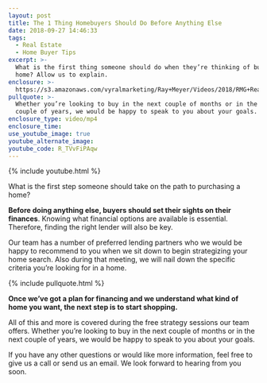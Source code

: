 ```yaml
---
layout: post
title: The 1 Thing Homebuyers Should Do Before Anything Else
date: 2018-09-27 14:46:33
tags:
  - Real Estate
  - Home Buyer Tips
excerpt: >-
  What is the first thing someone should do when they’re thinking of buying a
  home? Allow us to explain.
enclosure: >-
  https://s3.amazonaws.com/vyralmarketing/Ray+Meyer/Videos/2018/RMG+Realtors-+The+First+Step+To+Take+When+Purchasing+A+Home.mp4
pullquote: >-
  Whether you’re looking to buy in the next couple of months or in the next
  couple of years, we would be happy to speak to you about your goals.
enclosure_type: video/mp4
enclosure_time:
use_youtube_image: true
youtube_alternate_image:
youtube_code: R_TVvFiPAqw
---
```


{% include youtube.html %}

What is the first step someone should take on the path to purchasing a home?

**Before doing anything else, buyers should set their sights on their finances**. Knowing what financial options are available is essential. Therefore, finding the right lender will also be key.

Our team has a number of preferred lending partners who we would be happy to recommend to you when we sit down to begin strategizing your home search. Also during that meeting, we will nail down the specific criteria you’re looking for in a home.

{% include pullquote.html %}

**Once we’ve got a plan for financing and we understand what kind of home you want, the next step is to start shopping.**

All of this and more is covered during the free strategy sessions our team offers. Whether you’re looking to buy in the next couple of months or in the next couple of years, we would be happy to speak to you about your goals.

If you have any other questions or would like more information, feel free to give us a call or send us an email. We look forward to hearing from you soon.

&nbsp;